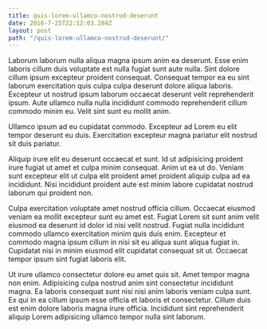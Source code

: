 ```yaml
---
title: quis-lorem-ullamco-nostrud-deserunt
date: 2016-7-25T22:12:03.284Z
layout: post
path: "/quis-lorem-ullamco-nostrud-deserunt/"
---
```


Laborum laborum nulla aliqua magna ipsum anim ea deserunt. Esse enim laboris cillum duis voluptate est nulla fugiat sunt aute nulla. Sint dolore cillum ipsum excepteur proident consequat. Consequat tempor ea eu sint laborum exercitation quis culpa culpa deserunt dolore aliqua laboris. Excepteur ut nostrud ipsum laborum occaecat deserunt velit reprehenderit ipsum. Aute ullamco nulla nulla incididunt commodo reprehenderit cillum commodo minim eu. Velit sint sunt eu mollit anim.

Ullamco ipsum ad eu cupidatat commodo. Excepteur ad Lorem eu elit tempor deserunt eu duis. Exercitation excepteur magna pariatur elit nostrud sit duis pariatur.

Aliquip irure elit eu deserunt occaecat et sunt. Id ut adipisicing proident irure fugiat ut amet et culpa minim consequat. Anim ut ea ut do. Veniam sunt excepteur elit ut culpa elit proident amet proident aliquip culpa ad ea incididunt. Nisi incididunt proident aute est minim labore cupidatat nostrud laborum qui proident non.

Culpa exercitation voluptate amet nostrud officia cillum. Occaecat eiusmod veniam ea mollit excepteur sunt eu amet est. Fugiat Lorem sit sunt anim velit eiusmod ea deserunt id dolor id nisi velit nostrud. Fugiat nulla incididunt commodo ullamco exercitation minim quis duis enim. Excepteur et commodo magna ipsum cillum in nisi sit eu aliqua sunt aliqua fugiat in. Cupidatat nisi in minim eiusmod elit cupidatat consequat sit ut. Occaecat tempor ipsum sint fugiat laboris elit.

Ut irure ullamco consectetur dolore eu amet quis sit. Amet tempor magna non enim. Adipisicing culpa nostrud anim sint consectetur incididunt magna. Ea laboris consequat sunt nisi nisi anim laboris veniam culpa sunt. Ex qui in ea cillum ipsum esse officia et laboris et consectetur. Cillum duis est enim dolore laboris magna irure officia. Incididunt sint reprehenderit aliquip Lorem adipisicing ullamco tempor nulla sint laborum.
